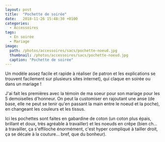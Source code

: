 ```yaml
---
layout: post
title:  "Pochette de soirée"
date:   2018-11-26 15:48:30 +0100
categories: 
  - Accessoires
tags: 
  - En soirée
  - Mariage
image:
  path: /photos/accessoires/sacs/pochette-noeud.jpg
  thumbnail: /photos/accessoires/sacs/pochette-noeud.jpg
  caption: "Pochette de soirée"
---
```


Un modèle assez facile et rapide à réaliser (le patron et les explications se trouvent facilement sur plusieurs sites internet), qui claque en soirée ou dans un mariage !

<!-- more -->

J'ai fait les premières avec la témoin de ma soeur pour son mariage pour les 5 demoiselles d'honneur. On peut la customiser en rajoutant une anse (de base, elle ne peut se tenir qu'en passant la main entre le noeud et la poche), en changeant les couleurs et les tissus. 

Ici les pochettes sont faites en gabardine de coton (un coton plus épais, brillant et doux, très agréable à travailler) et les noeuds en crêpe (bien ch... à travailler, ça s'effiloche énormément, c'est hyper compliqué à tailler droit, ça se décale à la couture... bref, que du bonheur). 


